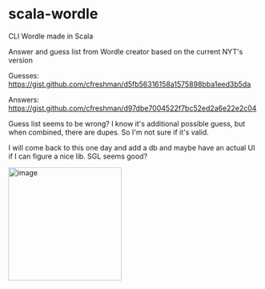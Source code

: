 # scala-wordle
CLI Wordle made in Scala

Answer and guess list from Wordle creator based on the current NYT's version

Guesses: https://gist.github.com/cfreshman/d5fb56316158a1575898bba1eed3b5da

Answers: https://gist.github.com/cfreshman/d97dbe7004522f7bc52ed2a6e22e2c04

Guess list seems to be wrong? I know it's additional possible guess, but when combined, there are dupes. So I'm not sure if it's valid.

I will come back to this one day and add a db and maybe have an actual UI if I can figure a nice lib. SGL seems good?

<img width="226" alt="image" src="https://github.com/Chichigami/scala-wordle/assets/47513960/70fffd1a-76f4-416a-bafa-46c60fe7a773">
